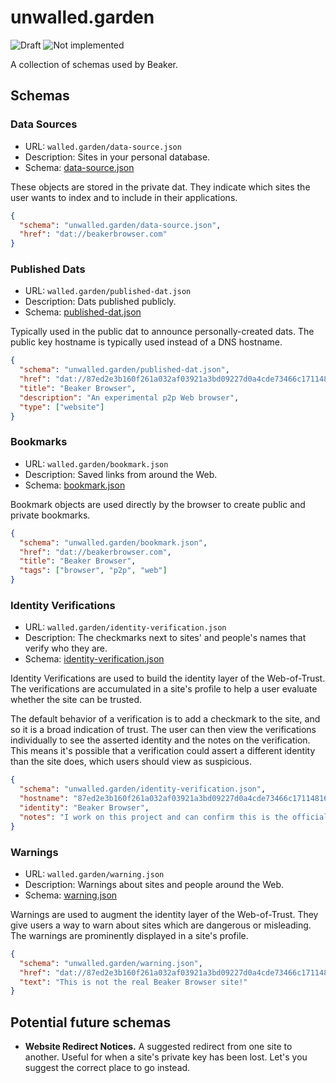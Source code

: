 # unwalled.garden

![Draft](https://img.shields.io/badge/Draft-In%20progress-yellow.svg) ![Not implemented](https://img.shields.io/badge/Status-Not%20implemented-red.svg)

A collection of schemas used by Beaker.

## Schemas

### Data Sources

 - URL: `walled.garden/data-source.json`
 - Description: Sites in your personal database.
 - Schema: [data-source.json](./data-source.json)

These objects are stored in the private dat. They indicate which sites the user wants to index and to include in their applications.

```json
{
  "schema": "unwalled.garden/data-source.json",
  "href": "dat://beakerbrowser.com"
}
```

### Published Dats

 - URL: `walled.garden/published-dat.json`
 - Description: Dats published publicly.
 - Schema: [published-dat.json](./published-dat.json)

Typically used in the public dat to announce personally-created dats. The public key hostname is typically used instead of a DNS hostname.

```json
{
  "schema": "unwalled.garden/published-dat.json",
  "href": "dat://87ed2e3b160f261a032af03921a3bd09227d0a4cde73466c17114816cae43336",
  "title": "Beaker Browser",
  "description": "An experimental p2p Web browser",
  "type": ["website"]
}
```

### Bookmarks

 - URL: `walled.garden/bookmark.json`
 - Description: Saved links from around the Web.
 - Schema: [bookmark.json](./bookmark.json)

Bookmark objects are used directly by the browser to create public and private bookmarks.

```json
{
  "schema": "unwalled.garden/bookmark.json",
  "href": "dat://beakerbrowser.com",
  "title": "Beaker Browser",
  "tags": ["browser", "p2p", "web"]
}
```

### Identity Verifications

 - URL: `walled.garden/identity-verification.json`
 - Description: The checkmarks next to sites' and people's names that verify who they are.
 - Schema: [identity-verification.json](./identity-verification.json)

Identity Verifications are used to build the identity layer of the Web-of-Trust. The verifications are accumulated in a site's profile to help a user evaluate whether the site can be trusted.

The default behavior of a verification is to add a checkmark to the site, and so it is a broad indication of trust. The user can then view the verifications individually to see the asserted identity and the notes on the verification. This means it's possible that a verification could assert a different identity than the site does, which users should view as suspicious.

```json
{
  "schema": "unwalled.garden/identity-verification.json",
  "hostname": "87ed2e3b160f261a032af03921a3bd09227d0a4cde73466c17114816cae43336",
  "identity": "Beaker Browser",
  "notes": "I work on this project and can confirm this is the official site."
}
```

### Warnings

 - URL: `walled.garden/warning.json`
 - Description: Warnings about sites and people around the Web.
 - Schema: [warning.json](./warning.json)

Warnings are used to augment the identity layer of the Web-of-Trust. They give users a way to warn about sites which are dangerous or misleading. The warnings are prominently displayed in a site's profile.

```json
{
  "schema": "unwalled.garden/warning.json",
  "href": "dat://87ed2e3b160f261a032af03921a3bd09227d0a4cde73466c17114816cae43335",
  "text": "This is not the real Beaker Browser site!"
}
```

## Potential future schemas

 - **Website Redirect Notices.** A suggested redirect from one site to another. Useful for when a site's private key has been lost. Let's you suggest the correct place to go instead.